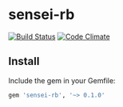 sensei-rb
=========
[![Build Status](https://api.travis-ci.org/Identified/sensei-rb.png?branch=master)](https://api.travis-ci.org/Identified/sensei-rb?branch=master)
[![Code Climate](https://codeclimate.com/github/Identified/sensei-rb.png)](https://codeclimate.com/github/Identified/sensei-rb)

Install
-------
Include the gem in your Gemfile:
``` ruby
gem 'sensei-rb', '~> 0.1.0'
```
